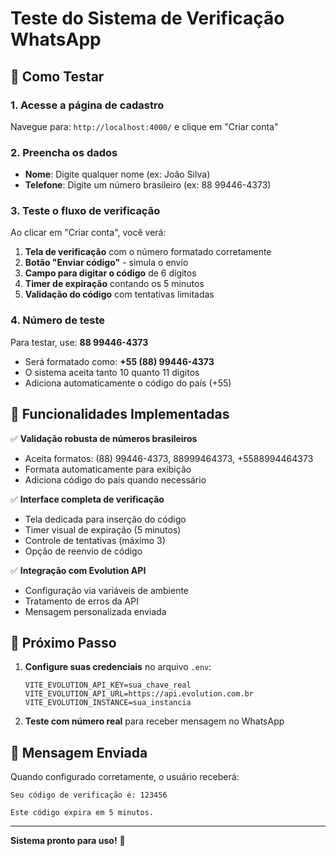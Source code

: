 # Teste do Sistema de Verificação WhatsApp

## 🧪 Como Testar

### 1. Acesse a página de cadastro

Navegue para: `http://localhost:4000/` e clique em "Criar conta"

### 2. Preencha os dados

- **Nome**: Digite qualquer nome (ex: João Silva)
- **Telefone**: Digite um número brasileiro (ex: 88 99446-4373)

### 3. Teste o fluxo de verificação

Ao clicar em "Criar conta", você verá:

1. **Tela de verificação** com o número formatado corretamente
2. **Botão "Enviar código"** - simula o envio
3. **Campo para digitar o código** de 6 dígitos
4. **Timer de expiração** contando os 5 minutos
5. **Validação do código** com tentativas limitadas

### 4. Número de teste

Para testar, use: **88 99446-4373**

- Será formatado como: **+55 (88) 99446-4373**
- O sistema aceita tanto 10 quanto 11 dígitos
- Adiciona automaticamente o código do país (+55)

## 🔧 Funcionalidades Implementadas

✅ **Validação robusta de números brasileiros**

- Aceita formatos: (88) 99446-4373, 88999464373, +5588994464373
- Formata automaticamente para exibição
- Adiciona código do país quando necessário

✅ **Interface completa de verificação**

- Tela dedicada para inserção do código
- Timer visual de expiração (5 minutos)
- Controle de tentativas (máximo 3)
- Opção de reenvio de código

✅ **Integração com Evolution API**

- Configuração via variáveis de ambiente
- Tratamento de erros da API
- Mensagem personalizada enviada

## 🎯 Próximo Passo

1. **Configure suas credenciais** no arquivo `.env`:

   ```env
   VITE_EVOLUTION_API_KEY=sua_chave_real
   VITE_EVOLUTION_API_URL=https://api.evolution.com.br
   VITE_EVOLUTION_INSTANCE=sua_instancia
   ```

2. **Teste com número real** para receber mensagem no WhatsApp

## 📱 Mensagem Enviada

Quando configurado corretamente, o usuário receberá:

```
Seu código de verificação é: 123456

Este código expira em 5 minutos.
```

---

**Sistema pronto para uso!** 🚀

